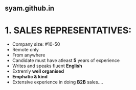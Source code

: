 ## syam.github.in
# 1. SALES REPRESENTATIVES:  
* Company size: #10-50
* Remote only
* From anywhere
* Candidate must have atleast **5** years of experience
* Writes and speaks fluent **English**  
* Extremly **well organised**
* **Emphatic & kind**
* Extensive experience in doing **B2B** sales....

